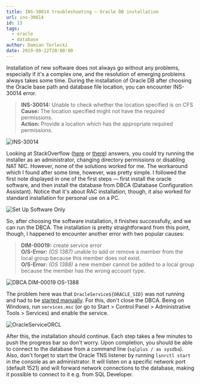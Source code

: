 ```yaml
---
title: INS-30014 troubleshooting — Oracle DB installation
url: ins-30014
id: 13
tags:
  - oracle
  - database
author: Damian Terlecki
date: 2019-09-22T20:00:00
---
```


Installation of new software does not always go without any problems, especially if it's a complex one, and the resolution of emerging problems always takes some time. During the installation of Oracle DB after choosing the Oracle base path and database file location, you can encounter INS-30014 error.

> **INS-30014:** Unable to check whether the location specified is on CFS<br/>
> **Cause:** The location specified might not have the required permissions.<br/>
> **Action:** Provide a location which has the appropriate required permissions.

<img src="/img/hq/INS-30014.png" alt="INS-30014" title="INS-30014">

Looking at StackOverflow ([here](https://dba.stackexchange.com/questions/207949/install-oracle-database-12c-error-unable-to-check-whether-the-location-specified) or [there](https://dba.stackexchange.com/questions/175938/unable-to-check-whether-the-location-specified-is-on-cfs)) answers, you could try running the installer as an administrator, changing directory permissions or disabling NAT NIC. However, none of the solutions worked for me. The workaround which I found after some time, however, was pretty simple. I followed the first note displayed in one of the first steps — first install the oracle software, and then install the database from DBCA (Database Configuration Assistant). Notice that it's about RAC installation, though, it also worked for standard installation for personal use on a PC.

<img src="/img/hq/set-up-oracle-software.png" alt="Set Up Software Only" title="Set Up Software Only">

So, after choosing the software installation, it finishes successfully, and we can run the DBCA. The installation is pretty straightforward from this point, though, I happened to encounter another error with two popular causes:

> **DIM-00019:** create service error<br/>
> **O/S-Error:** *(OS 1387)* unable to add or remove a member from the local group because this member does not exist.<br/>
> **O/S-Error:** *(OS 1388)* a new member cannot be added to a local group because the member has the wrong account type.

<img src="/img/hq/DBCA-DIM-00019-OS-1388.png" alt="DBCA DIM-00019 OS-1388" title="DBCA DIM-00019 OS 1388">

The problem here was that `OracleService${ORACLE_SID}` was not running and had to be [started manually](https://community.oracle.com/message/734286#734286).
For this, don't close the DBCA. Being on Windows, run `services.msc` (or go to Start > Control Panel > Administrative Tools > Services) and enable the service.

<img src="/img/hq/oracle-service-orcl.png" alt="OracleServiceORCL" title="OracleServiceORCL">

After this, the installation should continue. Each step takes a few minutes to push the progress bar so don't worry. Upon completion, you should be able to connect to the database from a command line (`sqlplus / as sysdba`). Also, don't forget to start the Oracle TNS listener by running `lsnrctl start` in the console as an administrator. It will listen on a specific network port (default 1521) and will forward network connections to the database, making it possible to connect to it e.g. from SQL Developer.